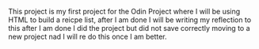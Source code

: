 This project is my first project for the Odin Project where I will be using HTML to build a reicpe list, after I am done I will be writing my reflection to this after I am done
I did the project but did not save correctly moving to a new project nad I will re do this once I am better.
